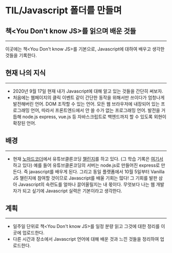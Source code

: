 # TIL/Javascript 폴더를 만들며

## 책<You Don't know JS>를 읽으며 배운 것들

---

이곳에는 책<You Don't know JS>를 기본으로, Javascript에 대하여 배우고 생각한 것들을 기록한다.

## 현재 나의 지식

---

- 2020년 9월 17일 현재 내가 Javascript에 대해 알고 있는 것들을 간단히 써보자.
- 처음에는 웹페이지의 클릭 이벤트 같이 간단한 동작을 위해서만 쓰이다가 엄청나게 발전해버린 언어. DOM 조작할 수 있는 언어. 모든 웹 브라우저에 내장되어 있는 프로그래밍 언어, 따라서 프론트엔드에서 안 쓸 수가 없는 프로그래밍 언어. 발전을 거듭해 node.js express, vue.js 등 자바스크립트로 백엔드까지 할 수 있도록 외현이 확장된 언어.

## 배경

---

- 현재 [노마드코더](https://nomadcoders.co/)에서 유튜브클론코딩 [챌린지](https://nomadcoders.co/challenges)를 하고 있다. (그 학습 기록은 [여기서](https://github.com/sounmind/youtube-clone-coding/blob/master/TIL-after-challenge.md) 하고 있다) 예를 들어 유튜브클론코딩의 서버는 node.js로 만들어진 express로 만든다. 즉 javascript를 배우게 된다. 그리고 동일 플랫폼에서 10월 5일부터 Vanilla JS 챌린지에 참여할 것이므로 Javascript를 배울 기회는 많다! 그 기회를 발판 삼아 Javascript의 숙련도를 얼마나 끌어올릴지는 내 몫이다. 무엇보다 나는 웹 개발자가 되고 싶기에 Javascript 실력은 기본이라고 생각한다.

## 계획

---

- 일주일 단위로 책<You Don't know JS>를 일정 분량 읽고 그것에 대한 정리를 이곳에 업로드한다.
- 다른 시간과 장소에서 Javascript 언어에 대해 배운 것과 느낀 것들을 정리하여 업로드한다.